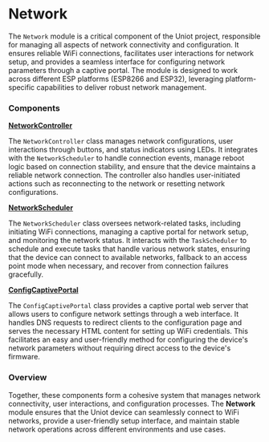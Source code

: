 # Network

The `Network` module is a critical component of the Uniot project, responsible for managing all aspects of network connectivity and configuration. It ensures reliable WiFi connections, facilitates user interactions for network setup, and provides a seamless interface for configuring network parameters through a captive portal. The module is designed to work across different ESP platforms (ESP8266 and ESP32), leveraging platform-specific capabilities to deliver robust network management.

### Components

[**NetworkController**](networkcontroller.md)

The `NetworkController` class manages network configurations, user interactions through buttons, and status indicators using LEDs. It integrates with the `NetworkScheduler` to handle connection events, manage reboot logic based on connection stability, and ensure that the device maintains a reliable network connection. The controller also handles user-initiated actions such as reconnecting to the network or resetting network configurations.

[**NetworkScheduler**](networkscheduler.md)

The `NetworkScheduler` class oversees network-related tasks, including initiating WiFi connections, managing a captive portal for network setup, and monitoring the network status. It interacts with the `TaskScheduler` to schedule and execute tasks that handle various network states, ensuring that the device can connect to available networks, fallback to an access point mode when necessary, and recover from connection failures gracefully.

[**ConfigCaptivePortal**](configcaptiveportal.md)

The `ConfigCaptivePortal` class provides a captive portal web server that allows users to configure network settings through a web interface. It handles DNS requests to redirect clients to the configuration page and serves the necessary HTML content for setting up WiFi credentials. This facilitates an easy and user-friendly method for configuring the device's network parameters without requiring direct access to the device's firmware.

### Overview

Together, these components form a cohesive system that manages network connectivity, user interactions, and configuration processes. The **Network** module ensures that the Uniot device can seamlessly connect to WiFi networks, provide a user-friendly setup interface, and maintain stable network operations across different environments and use cases.

